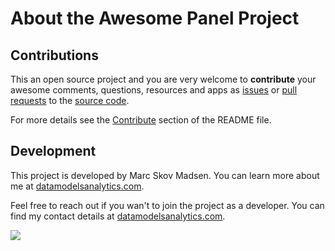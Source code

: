 # About the Awesome Panel Project

## Contributions

This an open source project and you are very welcome to **contribute** your awesome
comments, questions, resources and apps as
[issues](https://github.com/MarcSkovMadsen/awesome-panel/issues) or
[pull requests](https://github.com/MarcSkovMadsen/awesome-panel/pulls)
to the [source code](https://github.com/MarcSkovMadsen/awesome-panel).

For more details see the [Contribute](https://github.com/marcskovmadsen/awesome-panel#contribute) section of the README file.

## Development

This project is developed by Marc Skov Madsen. You can learn more about me at
[datamodelsanalytics.com](https://datamodelsanalytics.com).

Feel free to reach out if you wan't to join the project as a developer. You can find my contact details at [datamodelsanalytics.com](https://datamodelsanalytics.com).

[<img src="https://github.com/MarcSkovMadsen/awesome-panel/blob/master/assets/images/datamodelsanalytics.png?raw=true" style="max-width: 968px">](https://datamodelsanalytics.com)

<br/><br/><br/>